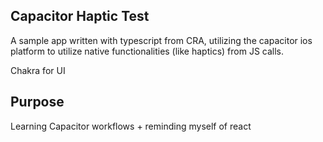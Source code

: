 ## Capacitor Haptic Test

A sample app written with typescript from CRA, utilizing the capacitor ios platform to utilize native functionalities (like haptics) from JS calls.

Chakra for UI

## Purpose

Learning Capacitor workflows + reminding myself of react
